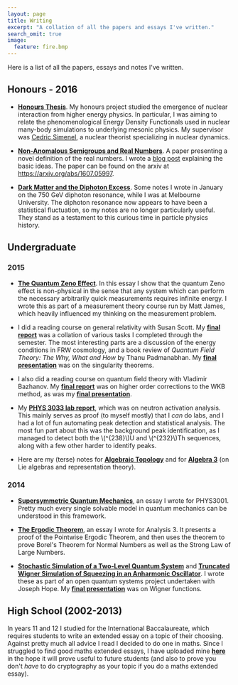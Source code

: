 ```yaml
---
layout: page
title: Writing
excerpt: "A collation of all the papers and essays I've written."
search_omit: true
image:
  feature: fire.bmp
---
```


Here is a list of all the papers, essays and notes I've written.

## Honours - 2016
* [**Honours Thesis**](/documents/HonoursThesis.pdf). My honours project studied the emergence of nuclear interaction from higher energy physics. In particular, I was aiming to relate the phenomenological Energy Density Functionals used in nuclear many-body simulations to underlying mesonic physics. My supervisor was [Cedric Simenel](https://physics.anu.edu.au/people/profile.php?ID=709&tab=publications), a nuclear theorist specializing in nuclear dynamics.

* [**Non-Anomalous Semigroups and Real Numbers**](/documents/RealNumbers.pdf). A paper presenting a novel definition of the real numbers. I wrote a [blog post](https://damonbinder.github.io/blog/real-numbers/) explaining the basic ideas. The paper can be found on the arxiv at <https://arxiv.org/abs/1607.05997>.

* [**Dark Matter and the Diphoton Excess**](/documents/DiphotonResonance.pdf). Some notes I wrote in January on the 750 GeV diphoton resonance, while I was at Melbourne University. The diphoton resonance now appears to have been a statistical fluctuation, so my notes are no longer particularly useful. They stand as a testament to this curious time in particle physics history.

## Undergraduate

### 2015

* [**The Quantum Zeno Effect**](/documents/QuantumZeno.pdf). In this essay I show that the quantum Zeno effect is non-physical in the sense that any system which can perform the necessary arbitrarily quick measurements requires infinite energy. I wrote this as part of a measurement theory course run by Matt James, which heavily influenced my thinking on the measurement problem.

* I did a reading course on general relativity with Susan Scott. My [**final report**](/documents/GRReport.pdf) was a collation of various tasks I completed through the semester. The most interesting parts are a discussion of the energy conditions in FRW cosmology, and a book review of *Quantum Field Theory: The Why, What and How* by Thanu Padmanabhan. My [**final presentation**](/documents/GRPresentation.pdf) was on the singularity theorems.

* I also did a reading course on quantum field theory with Vladimir Bazhanov. My [**final report**](/documents/WKBReport.pdf) was on higher order corrections to the WKB method, as was my [**final presentation**](/documents/WKBPresentation.pdf).

* My [**PHYS 3033 lab report**](/documents/PHYS3033Lab.pdf), which was on neutron activation analysis. This mainly serves as proof (to myself mostly) that I *can* do labs, and I had a lot of fun automating peak detection and statistical analysis. The most fun part about this was the background peak identification, as I managed to detect both the \\(^{238}\\)U and \\(^{232}\\)Th sequences, along with a few other harder to identify peaks.

* Here are my (terse) notes for [**Algebraic Topology**](/documents/AlgebraicTopologyRN.pdf) and for [**Algebra 3**](/documents/Algebra3RN.pdf) (on Lie algebras and representation theory).

### 2014
* [**Supersymmetric Quantum Mechanics**](/documents/SUSYQM.pdf), an essay I wrote for PHYS3001. Pretty much every single solvable model in quantum mechanics can be understood in this framework.

* [**The Ergodic Theorem**](/documents/ErgodicTheorem.pdf), an essay I wrote for Analysis 3. It presents a proof of the Pointwise Ergodic Theorem, and then uses the theorem to prove Borel's Theorem for Normal Numbers as well as the Strong Law of Large Numbers.

* [**Stochastic Simulation of a Two-Level Quantum System**](/documents/OpenQuant1.pdf) and [**Truncated Wigner Simulation of Squeezing in an Anharmonic Oscillator**](/documents/OpenQuant2.pdf). I wrote these as part of an open quantum systems project undertaken with Joseph Hope. My [**final presentation**](/documents/Wigner.pdf) was on Wigner functions.

## High School  (2002-2013)
In years 11 and 12 I studied for the International Baccalaureate, which requires students to write an extended essay on a topic of their choosing. Against pretty much all advice I read I decided to do one in maths. Since I struggled to find good maths extended essays, I have uploaded mine [**here**](/documents/ExtendedEssay.pdf) in the hope it will prove useful to future students (and also to prove you don't *have* to do cryptography as your topic if you do a maths extended essay).